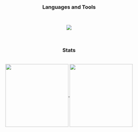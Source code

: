 <div align="center">	
	
  ### Languages and Tools 
  
</div>

<br>

<p align="center">
  <a href="https://skillicons.dev">
    <img src="https://skillicons.dev/icons?i=js,ts,express,react,nodejs,tailwind,py,cs,java,solidity,mongodb,mysql,git,postman&perline=7" />
  </a>
</p>

<br>

<div align="center">
	
  ### Stats
  
</div>

<br>

<div align="center">
	<a href="https://github.com/anuraghazra/github-readme-stats">
  		<img height=200 align="center" src="https://github-readme-stats.vercel.app/api?username=dlanx6&theme=react&layout=compact" />
	</a>
	<a href="https://github.com/anuraghazra/convoychat">
		<img height=200 align="center" src="https://github-readme-stats.vercel.app/api/top-langs?username=dlanx6&show_icons=true&theme=react" />
	</a>
</div>
